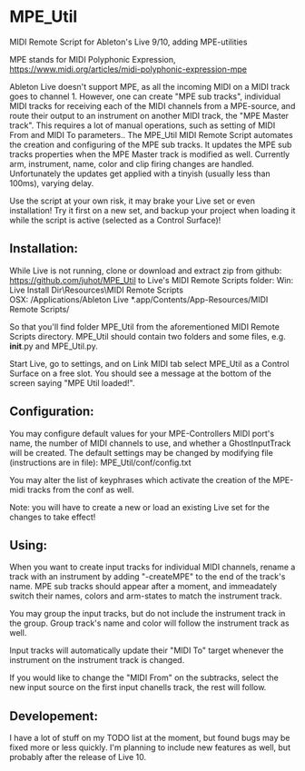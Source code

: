 # MPE_Util
MIDI Remote Script for Ableton's Live 9/10, adding MPE-utilities

MPE stands for MIDI Polyphonic Expression, https://www.midi.org/articles/midi-polyphonic-expression-mpe

Ableton Live doesn't support MPE, as all the incoming MIDI on a MIDI track goes to channel 1. However, one can create
"MPE sub tracks", individual MIDI tracks for receiving each of the MIDI channels from a MPE-source, and route their
output to an instrument on another MIDI track, the "MPE Master track". This requires a lot of manual operations, such as
setting of MIDI From and MIDI To parameters.. The MPE_Util MIDI Remote Script automates the creation and configuring of
the MPE sub tracks. It updates the MPE sub tracks properties when the MPE Master track is modified as well. Currently
arm, instrument, name, color and clip firing changes are handled. Unfortunately the updates get applied with a tinyish
(usually less than 100ms), varying delay.

Use the script at your own risk, it may brake your Live set or even installation! Try it first on a new set, and backup
your project when loading it while the script is active (selected as a Control Surface)!

## Installation:
While Live is not running, clone or download and extract zip from github: https://github.com/juhot/MPE_Util to Live's
MIDI Remote Scripts folder:
Win: Live Install Dir\Resources\MIDI Remote Scripts\
OSX: /Applications/Ableton Live *.app/Contents/App-Resources/MIDI Remote Scripts/

So that you'll find folder MPE_Util from the aforementioned MIDI Remote Scripts directory. MPE_Util should contain two
folders and some files, e.g. __init__.py and MPE_Util.py.

Start Live, go to settings, and on Link MIDI tab select MPE_Util as a Control Surface on a free slot. You should see a
message at the bottom of the screen saying "MPE Util loaded!".

## Configuration:
You may configure default values for your MPE-Controllers MIDI port's name, the number of MIDI channels to use, and
whether a GhostInputTrack will be created. The default settings may be changed by modifying file (instructions are in
file):
MPE_Util/conf/config.txt

You may alter the list of keyphrases which activate the creation of the MPE-midi tracks from the conf as well.

Note: you will have to create a new or load an existing Live set for the changes to take effect!


## Using:
When you want to create input tracks for individual MIDI channels, rename a track with an instrument by adding
"-createMPE" to the end of the track's name. MPE sub tracks should appear after a moment, and immeadately switch their
names, colors and arm-states to match the instrument track.

You may group the input tracks, but do not include the instrument track in the group. Group track's name and color
will follow the instrument track as well.

Input tracks will automatically update their "MIDI To" target whenever the instrument on the instrument track is changed.

If you would like to change the "MIDI From" on the subtracks, select the new input source on the first input chanells
track, the rest will follow.


## Developement:
I have a lot of stuff on my TODO list at the moment, but found bugs may be fixed more or less quickly. I'm planning to
include new features as well, but probably after the release of Live 10.